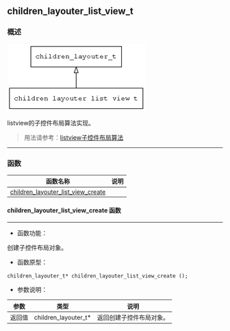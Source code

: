 ## children\_layouter\_list\_view\_t
### 概述
![image](images/children_layouter_list_view_t_0.png)


 listview的子控件布局算法实现。

> 用法请参考：[listview子控件布局算法](
https://github.com/zlgopen/awtk/blob/master/docs/children_layouter_list_view.md)


----------------------------------
### 函数
<p id="children_layouter_list_view_t_methods">

| 函数名称 | 说明 | 
| -------- | ------------ | 
| <a href="#children_layouter_list_view_t_children_layouter_list_view_create">children\_layouter\_list\_view\_create</a> |  |
#### children\_layouter\_list\_view\_create 函数
-----------------------

* 函数功能：

> <p id="children_layouter_list_view_t_children_layouter_list_view_create">
 创建子控件布局对象。




* 函数原型：

```
children_layouter_t* children_layouter_list_view_create ();
```

* 参数说明：

| 参数 | 类型 | 说明 |
| -------- | ----- | --------- |
| 返回值 | children\_layouter\_t* | 返回创建子控件布局对象。 |
